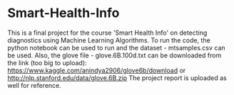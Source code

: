# Smart-Health-Info
This is a final project for the course 'Smart Health Info' on detecting diagnostics using Machine Learning Algorithms.
To run the code, the python notebook can be used to run and the dataset - mtsamples.csv can be used.
Also, the glove file - glove.6B.100d.txt can be downloaded from the link (too big to upload): https://www.kaggle.com/anindya2906/glove6b/download or http://nlp.stanford.edu/data/glove.6B.zip
The project report is uploaded as well for reference.
